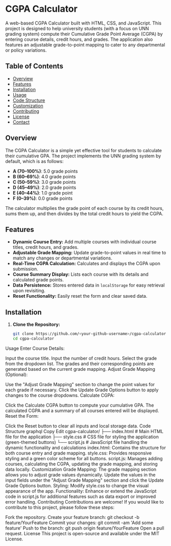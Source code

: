 # CGPA Calculator

A web-based CGPA Calculator built with HTML, CSS, and JavaScript. This project is designed to help university students (with a focus on UNN grading system) compute their Cumulative Grade Point Average (CGPA) by entering course details, credit hours, and grades. The application also features an adjustable grade-to-point mapping to cater to any departmental or policy variations.

## Table of Contents

- [Overview](#overview)
- [Features](#features)
- [Installation](#installation)
- [Usage](#usage)
- [Code Structure](#code-structure)
- [Customization](#customization)
- [Contributing](#contributing)
- [License](#license)
- [Contact](#contact)

## Overview

The CGPA Calculator is a simple yet effective tool for students to calculate their cumulative GPA. The project implements the UNN grading system by default, which is as follows:

- **A (70–100%)**: 5.0 grade points  
- **B (60–69%)**: 4.0 grade points  
- **C (50–59%)**: 3.0 grade points  
- **D (45–49%)**: 2.0 grade points  
- **E (40–44%)**: 1.0 grade point  
- **F (0–39%)**: 0.0 grade points  

The calculator multiplies the grade point of each course by its credit hours, sums them up, and then divides by the total credit hours to yield the CGPA.

## Features

- **Dynamic Course Entry:** Add multiple courses with individual course titles, credit hours, and grades.
- **Adjustable Grade Mapping:** Update grade-to-point values in real time to match any changes or departmental variations.
- **Real-Time CGPA Calculation:** Calculates and displays the CGPA upon submission.
- **Course Summary Display:** Lists each course with its details and calculated grade points.
- **Data Persistence:** Stores entered data in `localStorage` for easy retrieval upon revisiting.
- **Reset Functionality:** Easily reset the form and clear saved data.

## Installation

1. **Clone the Repository:**

   ```bash
   git clone https://github.com/<your-github-username>/cgpa-calculator.git
   cd cgpa-calculator
Usage
Enter Course Details:

Input the course title.
Input the number of credit hours.
Select the grade from the dropdown list. The grades and their corresponding points are generated based on the current grade mapping.
Adjust Grade Mapping (Optional):

Use the "Adjust Grade Mapping" section to change the point values for each grade if necessary.
Click the Update Grade Options button to apply changes to the course dropdowns.
Calculate CGPA:

Click the Calculate CGPA button to compute your cumulative GPA.
The calculated CGPA and a summary of all courses entered will be displayed.
Reset the Form:

Click the Reset button to clear all inputs and local storage data.
Code Structure
graphql
Copy
Edit
cgpa-calculator/
├── index.html      # Main HTML file for the application
├── style.css       # CSS file for styling the application (green-themed buttons)
└── script.js       # JavaScript file handling the dynamic functionality and calculations
index.html: Contains the structure for both course entry and grade mapping.
style.css: Provides responsive styling and a green color scheme for all buttons.
script.js: Manages adding courses, calculating the CGPA, updating the grade mapping, and storing data locally.
Customization
Grade Mapping: The grade mapping section allows you to adjust grade values dynamically. Update the values in the input fields under the "Adjust Grade Mapping" section and click the Update Grade Options button.
Styling: Modify style.css to change the visual appearance of the app.
Functionality: Enhance or extend the JavaScript code in script.js for additional features such as data export or improved error handling.
Contributing
Contributions are welcome! If you would like to contribute to this project, please follow these steps:

Fork the repository.
Create your feature branch: git checkout -b feature/YourFeature
Commit your changes: git commit -am 'Add some feature'
Push to the branch: git push origin feature/YourFeature
Open a pull request.
License
This project is open-source and available under the MIT License.